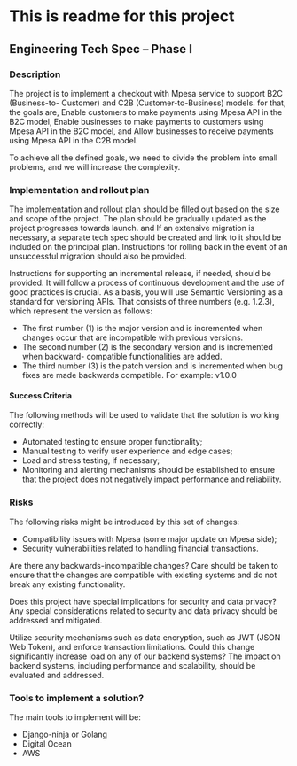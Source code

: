 # This is readme for this project

## Engineering Tech Spec – Phase I

### Description
The project is to implement a checkout with Mpesa service to support B2C (Business-to- Customer) and C2B (Customer-to-Business) models. for that, the goals are, Enable customers to make payments using Mpesa API in the B2C model, Enable businesses to make payments to customers using Mpesa API in the B2C model, and Allow businesses to receive payments using Mpesa API in the C2B model.

To achieve all the defined goals, we need to divide the problem into small problems, and we will increase the complexity.

### Implementation and rollout plan
The implementation and rollout plan should be filled out based on the size and scope of the project. The plan should be gradually updated as the project progresses towards launch. and If an extensive migration is necessary, a separate tech spec should be created and link to it should be included on the principal plan. Instructions for rolling back in the event of an unsuccessful migration should also be provided.

Instructions for supporting an incremental release, if needed, should be provided. It will follow a process of continuous development and the use of good practices is crucial. As a basis, you will use Semantic Versioning as a standard for versioning APIs. That consists of three numbers (e.g. 1.2.3), which represent the version as follows: 
- The first number (1) is the major version and is incremented when changes occur that
are incompatible with previous versions.
- The second number (2) is the secondary version and is incremented when backward-
compatible functionalities are added.
- The third number (3) is the patch version and is incremented when bug fixes are made
backwards compatible.
For example: v1.0.0

#### Success Criteria
The following methods will be used to validate that the solution is working correctly:
- Automated testing to ensure proper functionality;
- Manual testing to verify user experience and edge cases;
- Load and stress testing, if necessary;
- Monitoring and alerting mechanisms should be established to ensure that the project does not negatively impact performance and reliability.

### Risks
The following risks might be introduced by this set of changes:
- Compatibility issues with Mpesa (some major update on Mpesa side);
- Security vulnerabilities related to handling financial transactions.

Are there any backwards-incompatible changes?
Care should be taken to ensure that the changes are compatible with existing systems and do not break any existing functionality.

Does this project have special implications for security and data privacy?
Any special considerations related to security and data privacy should be addressed and mitigated.

Utilize security mechanisms such as data encryption, such as JWT (JSON Web Token), and enforce transaction limitations.
Could this change significantly increase load on any of our backend systems?
The impact on backend systems, including performance and scalability, should be evaluated and addressed.

### Tools to implement a solution?
The main tools to implement will be:
- Django-ninja or Golang
- Digital Ocean
- AWS